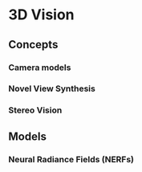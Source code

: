 # 3D Vision

## Concepts

### Camera models

### Novel View Synthesis

### Stereo Vision

## Models

### Neural Radiance Fields (NERFs)